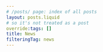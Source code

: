 ```yaml
---
# /posts/ page: index of all posts
layout: posts.liquid
# so it's not treated as a post
override:tags: []
title: News
filteringTag: news
---
```


